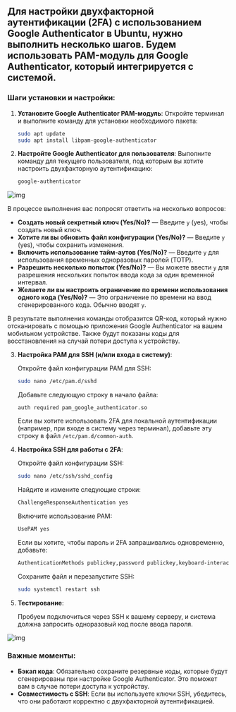 ## Для настройки двухфакторной аутентификации (2FA) с использованием Google Authenticator в Ubuntu, нужно выполнить несколько шагов. Будем использовать PAM-модуль для Google Authenticator, который интегрируется с системой.

### Шаги установки и настройки:

1. **Установите Google Authenticator PAM-модуль**:
   Откройте терминал и выполните команду для установки необходимого пакета:
   ```bash
   sudo apt update
   sudo apt install libpam-google-authenticator
   ```

2. **Настройте Google Authenticator для пользователя**:
   Выполните команду для текущего пользователя, под которым вы хотите настроить двухфакторную аутентификацию:
   ```bash
   google-authenticator
   ```

![img](/💀Task18/img/goo.png)

   В процессе выполнения вас попросят ответить на несколько вопросов:
   - **Создать новый секретный ключ (Yes/No)?** — Введите `y` (yes), чтобы создать новый ключ.
   - **Хотите ли вы обновить файл конфигурации (Yes/No)?** — Введите `y` (yes), чтобы сохранить изменения.
   - **Включить использование тайм-аутов (Yes/No)?** — Введите `y` для использования временных одноразовых паролей (TOTP).
   - **Разрешить несколько попыток (Yes/No)?** — Вы можете ввести `y` для разрешения нескольких попыток ввода кода за один временной интервал.
   - **Желаете ли вы настроить ограничение по времени использования одного кода (Yes/No)?** — Это ограничение по времени на ввод сгенерированного кода. Обычно вводят `y`.

   В результате выполнения команды отобразится QR-код, который нужно отсканировать с помощью приложения Google Authenticator на вашем мобильном устройстве. Также будут показаны коды для восстановления на случай потери доступа к устройству.

3. **Настройка PAM для SSH (и/или входа в систему)**:
   
   Откройте файл конфигурации PAM для SSH:
   ```bash
   sudo nano /etc/pam.d/sshd
   ```

   Добавьте следующую строку в начало файла:
   ```
   auth required pam_google_authenticator.so
   ```

   Если вы хотите использовать 2FA для локальной аутентификации (например, при входе в систему через терминал), добавьте эту строку в файл `/etc/pam.d/common-auth`.
   
4. **Настройка SSH для работы с 2FA**:
   
   Откройте файл конфигурации SSH:
   ```bash
   sudo nano /etc/ssh/sshd_config
   ```

   Найдите и измените следующие строки:
   ```bash
   ChallengeResponseAuthentication yes
   ```

   Включите использование PAM:
   ```bash
   UsePAM yes
   ```

   Если вы хотите, чтобы пароль и 2FA запрашивались одновременно, добавьте:
   ```bash
   AuthenticationMethods publickey,password publickey,keyboard-interactive
   ```

   Сохраните файл и перезапустите SSH:
   ```bash
   sudo systemctl restart ssh
   ```

5. **Тестирование**:
   
   Пробуем подключиться через SSH к вашему серверу, и система должна запросить одноразовый код после ввода пароля.

![img](/💀Task18/img/aut.png)   

### Важные моменты:
- **Бэкап кода**: Обязательно сохраните резервные коды, которые будут сгенерированы при настройке Google Authenticator. Это поможет вам в случае потери доступа к устройству.
- **Совместимость с SSH**: Если вы используете ключи SSH, убедитесь, что они работают корректно с двухфакторной аутентификацией.

